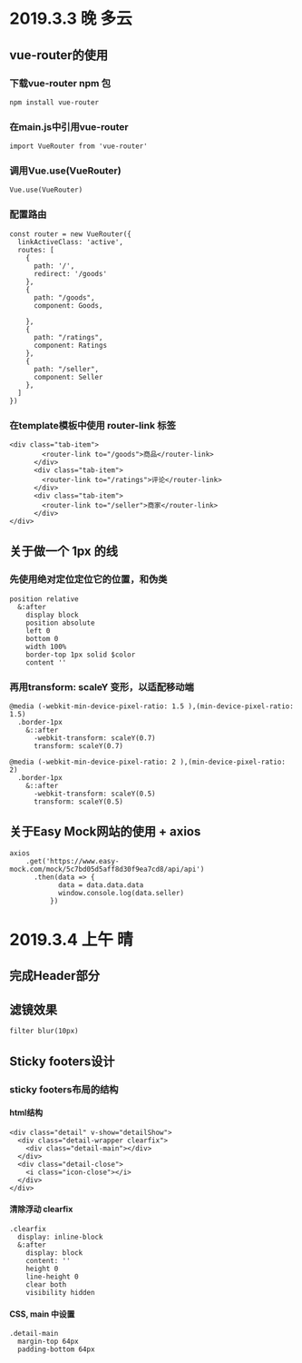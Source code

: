 # 2019.3.3 晚 多云
## vue-router的使用
### 下载vue-router npm 包
```
npm install vue-router
```
### 在main.js中引用vue-router
```
import VueRouter from 'vue-router'
```
### 调用Vue.use(VueRouter)
```
Vue.use(VueRouter)
```
### 配置路由
```
const router = new VueRouter({
  linkActiveClass: 'active',
  routes: [
    {
      path: '/',
      redirect: '/goods'
    },
    {
      path: "/goods",
      component: Goods,
      
    },
    {
      path: "/ratings",
      component: Ratings
    },
    {
      path: "/seller",
      component: Seller
    },
  ]
})
```
### 在template模板中使用 router-link 标签
```
<div class="tab-item">
        <router-link to="/goods">商品</router-link>
      </div>
      <div class="tab-item">
        <router-link to="/ratings">评论</router-link>
      </div>
      <div class="tab-item">
        <router-link to="/seller">商家</router-link>
      </div>
</div>
```

## 关于做一个 1px 的线
### 先使用绝对定位定位它的位置，和伪类
```
position relative
  &:after
    display block
    position absolute
    left 0
    bottom 0
    width 100%
    border-top 1px solid $color
    content ''
```
### 再用transform: scaleY 变形，以适配移动端
```
@media (-webkit-min-device-pixel-ratio: 1.5 ),(min-device-pixel-ratio: 1.5)
  .border-1px
    &::after
      -webkit-transform: scaleY(0.7)
      transform: scaleY(0.7)

@media (-webkit-min-device-pixel-ratio: 2 ),(min-device-pixel-ratio: 2)
  .border-1px
    &::after
      -webkit-transform: scaleY(0.5)
      transform: scaleY(0.5)
```

## 关于Easy Mock网站的使用 + axios
```
axios
    .get('https://www.easy-mock.com/mock/5c7bd05d5aff8d30f9ea7cd8/api/api')
      .then(data => {
            data = data.data.data
            window.console.log(data.seller)
          })
```
# 2019.3.4 上午 晴
## 完成Header部分
## 滤镜效果
```
filter blur(10px)
```

## Sticky footers设计
### sticky footers布局的结构
#### html结构
```
<div class="detail" v-show="detailShow">
  <div class="detail-wrapper clearfix">
    <div class="detail-main"></div>
  </div>
  <div class="detail-close">
    <i class="icon-close"></i>
  </div>
</div>
```
#### 清除浮动 clearfix
```
.clearfix
  display: inline-block
  &:after
    display: block
    content: ''
    height 0
    line-height 0
    clear both
    visibility hidden
```
#### CSS, main 中设置
```
.detail-main
  margin-top 64px
  padding-bottom 64px
```
